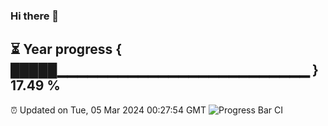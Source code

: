 ### Hi there 👋
⏳ Year progress { █████▁▁▁▁▁▁▁▁▁▁▁▁▁▁▁▁▁▁▁▁▁▁▁▁▁ } 17.49 %
---
⏰ Updated on Tue, 05 Mar 2024 00:27:54 GMT
![Progress Bar CI](https://github.com/Moyi321/Moyi321/workflows/Progress%20Bar%20CI/badge.svg)
